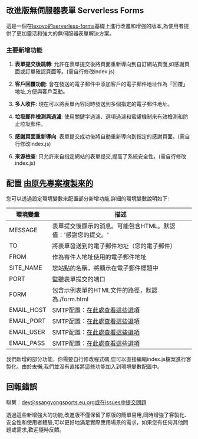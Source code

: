 ## 改進版無伺服器表單 Serverless Forms

這是一個在[lexoyo的serverless-forms](https://github.com/lexoyo/serverless-forms/)基礎上進行改進和增強的版本,為使用者提供了更加靈活和強大的無伺服器表單解決方案。

### 主要新增功能

1. **表單提交後跳轉**: 允許在表單提交後將頁面重新導向到自訂網站頁面,如感謝頁面或訂單確認頁面等。(需自行修改index.js)

2. **客戶回覆功能**: 會在發送的電子郵件中添加客戶的電子郵件地址作為「回覆」地址,方便與客戶互動。

3. **多人收件**: 現在可以將表單內容同時發送到多個指定的電子郵件地址。

4. **垃圾郵件檢測與過濾**: 使用關鍵字過濾、選項過濾和蜜罐機制來有效檢測和防止垃圾郵件。

5. **感謝頁面重新導向**: 表單提交成功後將自動重新導向到指定的感謝頁面。(需自行修改index.js)

6. **來源檢查**: 只允許來自指定網站的表單提交,提高了系統安全性。(需自行修改index.js)

## 配置 [由原先專案複製來的](https://github.com/lexoyo/serverless-forms/)

您可以透過設定環境變數來配置部分新增功能,詳細的環境變數說明如下:

| 環境變量 | 描述 |
|---|---|
| MESSAGE | 表單提交後顯示的消息。可能包含HTML。默認值：'感謝您的提交。' |
| TO | 將表單發送到的電子郵件地址（您的電子郵件） |
| FROM | 作為寄件人地址使用的電子郵件地址 |
| SITE_NAME | 您站點的名稱，將顯示在電子郵件標題中 |
| PORT | 監聽表單提交的端口 |
| FORM | 包含示例表單的HTML文件的路徑，默認為./form.html |
| EMAIL_HOST | SMTP配置：[在此處查看這些選項](https://nodemailer.com/smtp/) |
| EMAIL_PORT | SMTP配置：[在此處查看這些選項](https://nodemailer.com/smtp/) |
| EMAIL_USER | SMTP配置：[在此處查看這些選項](https://nodemailer.com/smtp/) |
| EMAIL_PASS | SMTP配置：[在此處查看這些選項](https://nodemailer.com/smtp/) |

我們新增的部分功能，你需要自行修改程式碼,您可以直接編輯index.js檔案進行客製化。由於~~太懶~~,我們並沒有直接將這些功能加入到環境變數配置中。
## 回報錯誤
聯繫：dev@ssangyongsports.eu.org或在issues中提交問題

透過這些新增強大的功能,改進版不僅保留了原版的簡單易用,同時增強了客製化、安全性和使用者體驗,可以更好地滿足實際應用場景的需求。如果您有任何其他問題或需求,歡迎隨時反饋。